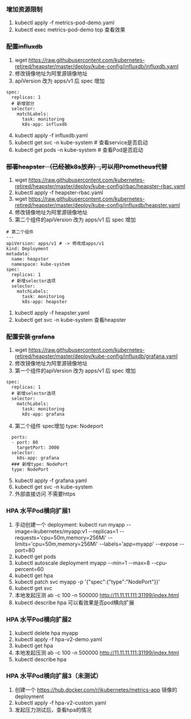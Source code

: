 ### 增加资源限制
1. kubectl  apply -f metrics-pod-demo.yaml
2. kubectl exec metrics-pod-demo top 查看效果

### ~~配置influxdb~~
1. wget https://raw.githubusercontent.com/kubernetes-retired/heapster/master/deploy/kube-config/influxdb/influxdb.yaml
2. 修改镜像地址为阿里源镜像地址 
3. apiVersion 改为 apps/v1 后 spec 增加
```
spec:
  replicas: 1
  # 新增部分
  selector:
    matchLabels:
      task: monitoring
      k8s-app: influxdb
``` 
4. kubectl apply -f influxdb.yaml
5. kubectl get svc -n kube-system # 查看service是否启动
6. kubectl get pods -n kube-system # 查看Pod是否启动

### ~~部署heapster （已经被k8s放弃）,可以用Prometheus代替~~
1. wget https://raw.githubusercontent.com/kubernetes-retired/heapster/master/deploy/kube-config/rbac/heapster-rbac.yaml
2. kubectl apply -f heapster-rbac.yaml
3. wget https://raw.githubusercontent.com/kubernetes-retired/heapster/master/deploy/kube-config/influxdb/heapster.yaml
4. 修改镜像地址为阿里源镜像地址
5. 第二个组件的apiVersion 改为 apps/v1 后 spec 增加
```
# 第二个组件
---
apiVersion: apps/v1 # -> 修改成apps/v1
kind: Deployment
metadata:
  name: heapster
  namespace: kube-system
spec:
  replicas: 1
  # 新增selector选项
  selector:
    matchLabels:
      task: monitoring
      k8s-app: heapster
```  

1. kubectl apply -f heapster.yaml
2. kubectl get svc -n kube-system 查看heapster

### ~~配置安装 grafana~~
1. wget https://raw.githubusercontent.com/kubernetes-retired/heapster/master/deploy/kube-config/influxdb/grafana.yaml
2. 修改镜像地址为阿里源镜像地址
3. 第一个组件的apiVersion 改为 apps/v1 后 spec 增加
```
spec:
  replicas: 1
  # 新增selector选项
  selector:
    matchLabels:
      task: monitoring
      k8s-app: grafana
```
4. 第二个组件 spec增加 type: Nodeport
```
  ports:
  - port: 80
    targetPort: 3000
  selector:
    k8s-app: grafana
  ### 新增type: NodePort  
  type: NodePort
```
5.  kubectl  apply -f grafana.yaml 
6.  kubectl get svc -n kube-system
7.  外部直接访问 不需要https


### HPA 水平Pod横向扩展1
1. 手动创建一个 deployment:
kubectl run myapp --image=ikubernetes/myapp:v1 --replicas=1 --requests='cpu=50m,memory=256Mi' --limits='cpu=50m,memory=256Mi' --labels='app=myapp' --expose --port=80
2. kubectl get pods
3. kubectl autoscale deployment myapp --min=1 --max=8 --cpu-percent=60
4. kubectl get hpa
5. kubectl patch svc myapp -p '{"spec":{"type":"NodePort"}}'
6. kubectl get svc
7. 本地发起压测  ab -c 100 -n 500000 http://11.11.11.111:31199/index.html
8. kubectl describe hpa 可以看效果是否pod横向扩展

### HPA 水平Pod横向扩展2
1. kubectl delete hpa myapp
2. kubectl apply -f hpa-v2-demo.yaml
3. kubectl get hpa
4. 本地发起压测  ab -c 100 -n 500000 http://11.11.11.111:31199/index.html
5. kubectl describe hpa

### HPA 水平Pod横向扩展3（未测试）
1. 创建一个 https://hub.docker.com/r/ikubernetes/metrics-app 镜像的deployment
2. kubectl apply -f hpa-v2-custom.yaml
3. 发起压力测试后，查看hpa的情况